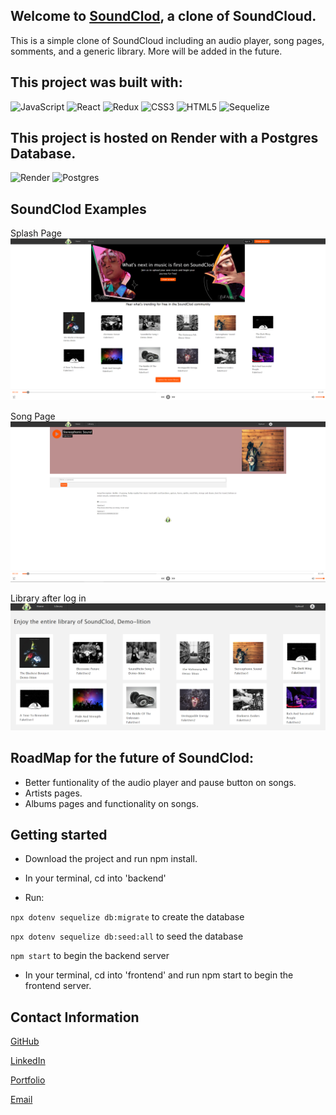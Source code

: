 
## Welcome to [SoundClod](https://sound-clod.onrender.com/), a clone of SoundCloud.

This is a simple clone of SoundCloud including an audio player, song pages, somments, and a generic library. More will be added in the future.

## This project was built with:
![JavaScript](https://img.shields.io/badge/javascript-%23323330.svg?style=for-the-badge&logo=javascript&logoColor=%23F7DF1E)
![React](https://img.shields.io/badge/react-%2320232a.svg?style=for-the-badge&logo=react&logoColor=%2361DAFB)
![Redux](https://img.shields.io/badge/redux-%23593d88.svg?style=for-the-badge&logo=redux&logoColor=white)
![CSS3](https://img.shields.io/badge/css3-%231572B6.svg?style=for-the-badge&logo=css3&logoColor=white)
![HTML5](https://img.shields.io/badge/html5-%23E34F26.svg?style=for-the-badge&logo=html5&logoColor=white)
![Sequelize](https://img.shields.io/badge/Sequelize-52B0E7?style=for-the-badge&logo=Sequelize&logoColor=white)


## This project is hosted on Render with a Postgres Database.
![Render](https://img.shields.io/badge/Render-%46E3B7.svg?style=for-the-badge&logo=render&logoColor=white)
![Postgres](https://img.shields.io/badge/postgres-%23316192.svg?style=for-the-badge&logo=postgresql&logoColor=white)

## SoundClod Examples
Splash Page
![SoundClod-splash-page](./Readme-Assets/SoundClodSplash.png)

Song Page
![SoundClod-song-page](./Readme-Assets/SoundClodSongPage.png)

Library after log in
![SoundClod-Logged-in-Library](./Readme-Assets/loggedInLibrary.png)

## RoadMap for the future of SoundClod:
- Better funtionality of the audio player and pause button on songs.
- Artists pages.
- Albums pages and functionality on songs.

## Getting started
- Download the project and run npm install.
- In your terminal, cd into 'backend'

- Run:

```npx dotenv sequelize db:migrate``` to create the database

```npx dotenv sequelize db:seed:all``` to seed the database

```npm start``` to begin the backend server
- In your terminal, cd into 'frontend' and run npm start to begin the frontend server.

## Contact Information
[GitHub](http://github.com/Sparky338)

[LinkedIn](www.linkedin.com/in/matt-hutter-2a6620173)

[Portfolio](https://sparky338.github.io/)

[Email](matthewjhutter@gmail.com)
